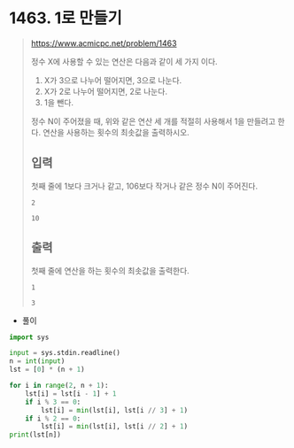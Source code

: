 # 1463. 1로 만들기

> https://www.acmicpc.net/problem/1463
>
> 정수 X에 사용할 수 있는 연산은 다음과 같이 세 가지 이다.
>
> 1. X가 3으로 나누어 떨어지면, 3으로 나눈다.
> 2. X가 2로 나누어 떨어지면, 2로 나눈다.
> 3. 1을 뺀다.
>
> 정수 N이 주어졌을 때, 위와 같은 연산 세 개를 적절히 사용해서 1을 만들려고 한다. 연산을 사용하는 횟수의 최솟값을 출력하시오.
>
> ## 입력
>
> 첫째 줄에 1보다 크거나 같고, 106보다 작거나 같은 정수 N이 주어진다.
>
> ```
> 2
> ```
>
> ```
> 10
> ```
>
> ## 출력
>
> 첫째 줄에 연산을 하는 횟수의 최솟값을 출력한다.
>
> ```
> 1
> ```
>
> ```
> 3
> ```

- 풀이

```python
import sys

input = sys.stdin.readline()
n = int(input)
lst = [0] * (n + 1)

for i in range(2, n + 1):
    lst[i] = lst[i - 1] + 1
    if i % 3 == 0:
        lst[i] = min(lst[i], lst[i // 3] + 1)
    if i % 2 == 0:
        lst[i] = min(lst[i], lst[i // 2] + 1)
print(lst[n])
```

